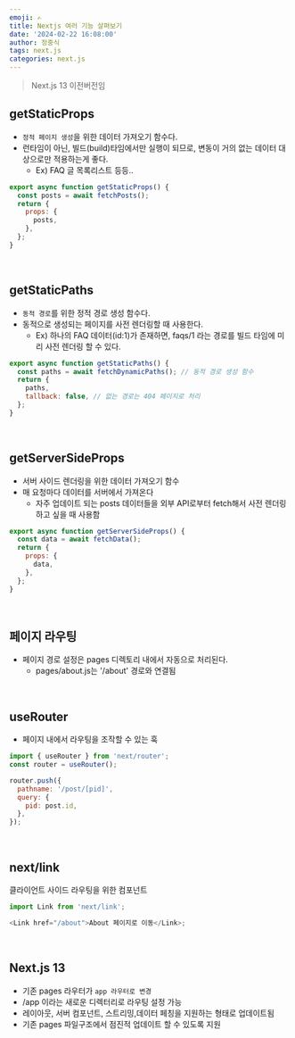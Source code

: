 ```yaml
---
emoji: ✍
title: Nextjs 여러 기능 살펴보기
date: '2024-02-22 16:08:00'
author: 정중식
tags: next.js
categories: next.js
---
```


> Next.js 13 이전버전임

## getStaticProps

- `정적 페이지 생성`을 위한 데이터 가져오기 함수다.
- 런타임이 아닌, 빌드(build)타임에서만 실행이 되므로, 변동이 거의 없는 데이터 대상으로만 적용하는게 좋다.
  - Ex) FAQ 글 목록리스트 등등..

```js
export async function getStaticProps() {
  const posts = await fetchPosts();
  return {
    props: {
      posts,
    },
  };
}
```

<br/>

## getStaticPaths

- `동적 경로`를 위한 정적 경로 생성 함수다.
- 동적으로 생성되는 페이지를 사전 렌더링할 때 사용한다.
  - Ex) 하나의 FAQ 데이터(id:1)가 존재하면, faqs/1 라는 경로를 빌드 타임에 미리 사전 렌더링 할 수 있다.

```js
export async function getStaticPaths() {
  const paths = await fetchDynamicPaths(); // 동적 경로 생성 함수
  return {
    paths,
    tallback: false, // 없는 경로는 404 페이지로 처리
  };
}
```

<br/>

## getServerSideProps

- 서버 사이드 렌더링을 위한 데이터 가져오기 함수
- 매 요청마다 데이터를 서버에서 가져온다
  - 자주 업데이트 되는 posts 데이터들을 외부 API로부터 fetch해서 사전 렌더링 하고 싶을 때 사용함

```js
export async function getServerSideProps() {
  const data = await fetchData();
  return {
    props: {
      data,
    },
  };
}
```

<br />

## 페이지 라우팅

- 페이지 경로 설정은 pages 디렉토리 내에서 자동으로 처리된다.
  - pages/about.js는 '/about' 경로와 연결됨

<br />

## useRouter

- 페이지 내에서 라우팅을 조작할 수 있는 훅

```js
import { useRouter } from 'next/router';
const router = useRouter();

router.push({
  pathname: '/post/[pid]',
  query: {
    pid: post.id,
  },
});
```

<br />

## next/link

클라이언트 사이드 라우팅을 위한 컴포넌트

```js
import Link from 'next/link';

<Link href="/about">About 페이지로 이동</Link>;
```

<br/>

## Next.js 13

- 기존 pages 라우터가 `app 라우터로 변경`
- /app 이라는 새로운 디렉터리로 라우팅 설정 가능
- 레이아웃, 서버 컴포넌트, 스트리밍,데이터 페칭을 지원하는 형태로 업데이트됨
- 기존 pages 파일구조에서 점진적 업데이트 할 수 있도록 지원

```toc

```
